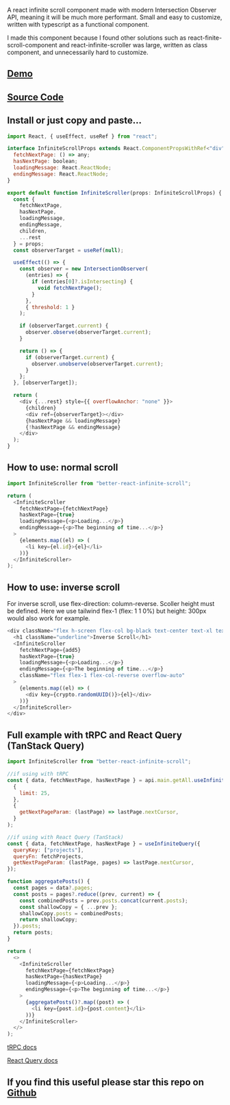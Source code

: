 A react infinite scroll component made with modern Intersection Observer API, meaning it will be much more performant. Small and easy to customize, written with typescript as a functional component.

I made this component because I found other solutions such as react-finite-scroll-component and react-infinite-scroller was large, written as class component, and unnecessarily hard to customize.

## [Demo](https://better-react-infinite-scroll.vercel.app/)

## [Source Code](https://github.com/Apestein/better-react-infinite-scroll/blob/main/src/App.tsx)

## Install or just copy and paste...

```js
import React, { useEffect, useRef } from "react";

interface InfiniteScrollProps extends React.ComponentPropsWithRef<"div"> {
  fetchNextPage: () => any;
  hasNextPage: boolean;
  loadingMessage: React.ReactNode;
  endingMessage: React.ReactNode;
}

export default function InfiniteScroller(props: InfiniteScrollProps) {
  const {
    fetchNextPage,
    hasNextPage,
    loadingMessage,
    endingMessage,
    children,
    ...rest
  } = props;
  const observerTarget = useRef(null);

  useEffect(() => {
    const observer = new IntersectionObserver(
      (entries) => {
        if (entries[0]?.isIntersecting) {
          void fetchNextPage();
        }
      },
      { threshold: 1 }
    );

    if (observerTarget.current) {
      observer.observe(observerTarget.current);
    }

    return () => {
      if (observerTarget.current) {
        observer.unobserve(observerTarget.current);
      }
    };
  }, [observerTarget]);

  return (
    <div {...rest} style={{ overflowAnchor: "none" }}>
      {children}
      <div ref={observerTarget}></div>
      {hasNextPage && loadingMessage}
      {!hasNextPage && endingMessage}
    </div>
  );
}
```

## How to use: normal scroll

```js
import InfiniteScroller from "better-react-infinite-scroll";

return (
  <InfiniteScroller
    fetchNextPage={fetchNextPage}
    hasNextPage={true}
    loadingMessage={<p>Loading...</p>}
    endingMessage={<p>The beginning of time...</p>}
  >
    {elements.map((el) => (
      <li key={el.id}>{el}</li>
    ))}
  </InfiniteScroller>
);
```

## How to use: inverse scroll

For inverse scroll, use flex-direction: column-reverse. Scoller height must be defined. Here we use tailwind flex-1 (flex: 1 1 0%) but height: 300px would also work for example.

```js
<div className="flex h-screen flex-col bg-black text-center text-xl text-white">
  <h1 className="underline">Inverse Scroll</h1>
  <InfiniteScroller
    fetchNextPage={add5}
    hasNextPage={true}
    loadingMessage={<p>Loading...</p>}
    endingMessage={<p>The beginning of time...</p>}
    className="flex flex-1 flex-col-reverse overflow-auto"
  >
    {elements.map((el) => (
      <div key={crypto.randomUUID()}>{el}</div>
    ))}
  </InfiniteScroller>
</div>
```

## Full example with tRPC and React Query (TanStack Query)

```js
import InfiniteScroller from "better-react-infinite-scroll";

//if using with tRPC
const { data, fetchNextPage, hasNextPage } = api.main.getAll.useInfiniteQuery(
  {
    limit: 25,
  },
  {
    getNextPageParam: (lastPage) => lastPage.nextCursor,
  }
);

//if using with React Query (TanStack)
const { data, fetchNextPage, hasNextPage } = useInfiniteQuery({
  queryKey: ["projects"],
  queryFn: fetchProjects,
  getNextPageParam: (lastPage, pages) => lastPage.nextCursor,
});

function aggregatePosts() {
  const pages = data?.pages;
  const posts = pages?.reduce((prev, current) => {
    const combinedPosts = prev.posts.concat(current.posts);
    const shallowCopy = { ...prev };
    shallowCopy.posts = combinedPosts;
    return shallowCopy;
  }).posts;
  return posts;
}

return (
  <>
    <InfiniteScroller
      fetchNextPage={fetchNextPage}
      hasNextPage={hasNextPage}
      loadingMessage={<p>Loading...</p>}
      endingMessage={<p>The beginning of time...</p>}
    >
      {aggregatePosts()?.map((post) => (
        <li key={post.id}>{post.content}</li>
      ))}
    </InfiniteScroller>
  </>
);
```

[tRPC docs](https://trpc.io/docs/client/react/useInfiniteQuery)

[React Query docs](https://tanstack.com/query/v4/docs/react/guides/infinite-queries)

## If you find this useful please star this repo on [Github](https://github.com/Apestein/better-react-infinite-scroll)
